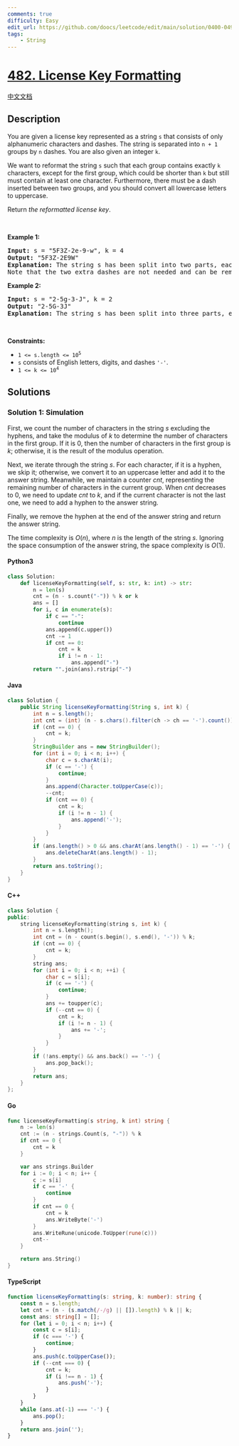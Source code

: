 ```yaml
---
comments: true
difficulty: Easy
edit_url: https://github.com/doocs/leetcode/edit/main/solution/0400-0499/0482.License%20Key%20Formatting/README_EN.md
tags:
    - String
---
```


<!-- problem:start -->

# [482. License Key Formatting](https://leetcode.com/problems/license-key-formatting)

[中文文档](/solution/0400-0499/0482.License%20Key%20Formatting/README.md)

## Description

<!-- description:start -->

<p>You are given a license key represented as a string <code>s</code> that consists of only alphanumeric characters and dashes. The string is separated into <code>n + 1</code> groups by <code>n</code> dashes. You are also given an integer <code>k</code>.</p>

<p>We want to reformat the string <code>s</code> such that each group contains exactly <code>k</code> characters, except for the first group, which could be shorter than <code>k</code> but still must contain at least one character. Furthermore, there must be a dash inserted between two groups, and you should convert all lowercase letters to uppercase.</p>

<p>Return <em>the reformatted license key</em>.</p>

<p>&nbsp;</p>
<p><strong class="example">Example 1:</strong></p>

<pre>
<strong>Input:</strong> s = &quot;5F3Z-2e-9-w&quot;, k = 4
<strong>Output:</strong> &quot;5F3Z-2E9W&quot;
<strong>Explanation:</strong> The string s has been split into two parts, each part has 4 characters.
Note that the two extra dashes are not needed and can be removed.
</pre>

<p><strong class="example">Example 2:</strong></p>

<pre>
<strong>Input:</strong> s = &quot;2-5g-3-J&quot;, k = 2
<strong>Output:</strong> &quot;2-5G-3J&quot;
<strong>Explanation:</strong> The string s has been split into three parts, each part has 2 characters except the first part as it could be shorter as mentioned above.
</pre>

<p>&nbsp;</p>
<p><strong>Constraints:</strong></p>

<ul>
	<li><code>1 &lt;= s.length &lt;= 10<sup>5</sup></code></li>
	<li><code>s</code> consists of English letters, digits, and dashes <code>&#39;-&#39;</code>.</li>
	<li><code>1 &lt;= k &lt;= 10<sup>4</sup></code></li>
</ul>

<!-- description:end -->

## Solutions

<!-- solution:start -->

### Solution 1: Simulation

First, we count the number of characters in the string $s$ excluding the hyphens, and take the modulus of $k$ to determine the number of characters in the first group. If it is $0$, then the number of characters in the first group is $k$; otherwise, it is the result of the modulus operation.

Next, we iterate through the string $s$. For each character, if it is a hyphen, we skip it; otherwise, we convert it to an uppercase letter and add it to the answer string. Meanwhile, we maintain a counter $cnt$, representing the remaining number of characters in the current group. When $cnt$ decreases to $0$, we need to update $cnt$ to $k$, and if the current character is not the last one, we need to add a hyphen to the answer string.

Finally, we remove the hyphen at the end of the answer string and return the answer string.

The time complexity is $O(n)$, where $n$ is the length of the string $s$. Ignoring the space consumption of the answer string, the space complexity is $O(1)$.

<!-- tabs:start -->

#### Python3

```python
class Solution:
    def licenseKeyFormatting(self, s: str, k: int) -> str:
        n = len(s)
        cnt = (n - s.count("-")) % k or k
        ans = []
        for i, c in enumerate(s):
            if c == "-":
                continue
            ans.append(c.upper())
            cnt -= 1
            if cnt == 0:
                cnt = k
                if i != n - 1:
                    ans.append("-")
        return "".join(ans).rstrip("-")
```

#### Java

```java
class Solution {
    public String licenseKeyFormatting(String s, int k) {
        int n = s.length();
        int cnt = (int) (n - s.chars().filter(ch -> ch == '-').count()) % k;
        if (cnt == 0) {
            cnt = k;
        }
        StringBuilder ans = new StringBuilder();
        for (int i = 0; i < n; i++) {
            char c = s.charAt(i);
            if (c == '-') {
                continue;
            }
            ans.append(Character.toUpperCase(c));
            --cnt;
            if (cnt == 0) {
                cnt = k;
                if (i != n - 1) {
                    ans.append('-');
                }
            }
        }
        if (ans.length() > 0 && ans.charAt(ans.length() - 1) == '-') {
            ans.deleteCharAt(ans.length() - 1);
        }
        return ans.toString();
    }
}
```

#### C++

```cpp
class Solution {
public:
    string licenseKeyFormatting(string s, int k) {
        int n = s.length();
        int cnt = (n - count(s.begin(), s.end(), '-')) % k;
        if (cnt == 0) {
            cnt = k;
        }
        string ans;
        for (int i = 0; i < n; ++i) {
            char c = s[i];
            if (c == '-') {
                continue;
            }
            ans += toupper(c);
            if (--cnt == 0) {
                cnt = k;
                if (i != n - 1) {
                    ans += '-';
                }
            }
        }
        if (!ans.empty() && ans.back() == '-') {
            ans.pop_back();
        }
        return ans;
    }
};
```

#### Go

```go
func licenseKeyFormatting(s string, k int) string {
	n := len(s)
	cnt := (n - strings.Count(s, "-")) % k
	if cnt == 0 {
		cnt = k
	}

	var ans strings.Builder
	for i := 0; i < n; i++ {
		c := s[i]
		if c == '-' {
			continue
		}
		if cnt == 0 {
			cnt = k
			ans.WriteByte('-')
		}
		ans.WriteRune(unicode.ToUpper(rune(c)))
		cnt--
	}

	return ans.String()
}
```

#### TypeScript

```ts
function licenseKeyFormatting(s: string, k: number): string {
    const n = s.length;
    let cnt = (n - (s.match(/-/g) || []).length) % k || k;
    const ans: string[] = [];
    for (let i = 0; i < n; i++) {
        const c = s[i];
        if (c === '-') {
            continue;
        }
        ans.push(c.toUpperCase());
        if (--cnt === 0) {
            cnt = k;
            if (i !== n - 1) {
                ans.push('-');
            }
        }
    }
    while (ans.at(-1) === '-') {
        ans.pop();
    }
    return ans.join('');
}
```

<!-- tabs:end -->

<!-- solution:end -->

<!-- problem:end -->
